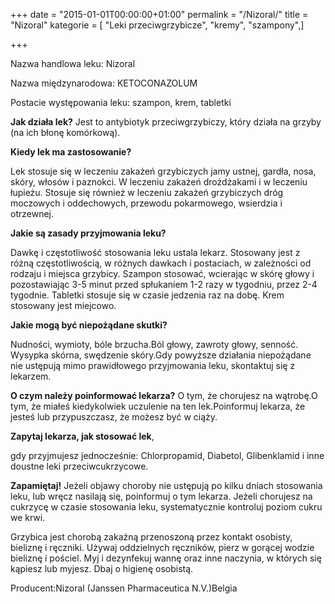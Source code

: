 +++
date = "2015-01-01T00:00:00+01:00"
permalink = "/Nizoral/"
title = "Nizoral"
kategorie = [ "Leki przeciwgrzybicze", "kremy", "szampony",]

+++

Nazwa handlowa leku: Nizoral

Nazwa międzynarodowa: KETOCONAZOLUM

Postacie występowania leku: szampon, krem, tabletki

**Jak działa lek?** Jest to antybiotyk przeciwgrzybiczy, który działa na grzyby (na ich błonę komórkową).

**Kiedy lek ma zastosowanie?**

Lek stosuje się w leczeniu zakażeń grzybiczych jamy ustnej, gardła, nosa, skóry, włosów i paznokci. W leczeniu zakażeń drożdżakami i w leczeniu łupieżu. Stosuje się również w leczeniu zakażeń grzybiczych dróg moczowych i oddechowych, przewodu pokarmowego, wsierdzia i otrzewnej.

**Jakie są zasady przyjmowania leku?**

Dawkę i częstotliwość stosowania leku ustala lekarz. Stosowany jest z różną częstotliwością, w różnych dawkach i postaciach, w zależności od rodzaju i miejsca grzybicy. Szampon stosować, wcierając w skórę głowy i pozostawiając 3-5 minut przed spłukaniem 1-2 razy w tygodniu, przez 2-4 tygodnie. Tabletki stosuje się w czasie jedzenia raz na dobę. Krem stosowany jest miejcowo.

**Jakie mogą być niepożądane skutki?**

Nudności, wymioty, bóle brzucha.Ból głowy, zawroty głowy, senność. Wysypka skórna, swędzenie skóry.Gdy powyższe działania niepożądane nie ustępują mimo prawidłowego przyjmowania leku, skontaktuj się z lekarzem.

**O czym należy poinformować lekarza?** O tym, że chorujesz na wątrobę.O tym, że miałeś kiedykolwiek uczulenie na ten lek.Poinformuj lekarza, że jesteś lub przypuszczasz, że możesz być w ciąży.

**Zapytaj lekarza, jak stosować lek**,

gdy przyjmujesz jednocześnie: Chlorpropamid, Diabetol, Glibenklamid i inne doustne leki przeciwcukrzycowe.

**Zapamiętaj!** Jeżeli objawy choroby nie ustępują po kilku dniach stosowania leku, lub wręcz nasilają się, poinformuj o tym lekarza. Jeżeli chorujesz na cukrzycę w czasie stosowania leku, systematycznie kontroluj poziom cukru we krwi.

Grzybica jest chorobą zakaźną przenoszoną przez kontakt osobisty, bieliznę i ręczniki. Używaj oddzielnych ręczników, pierz w gorącej wodzie bieliznę i pościel. Myj i dezynfekuj wannę oraz inne naczynia, w których się kąpiesz lub myjesz. Dbaj o higienę osobistą.

Producent:Nizoral (Janssen Pharmaceutica N.V.)Belgia
